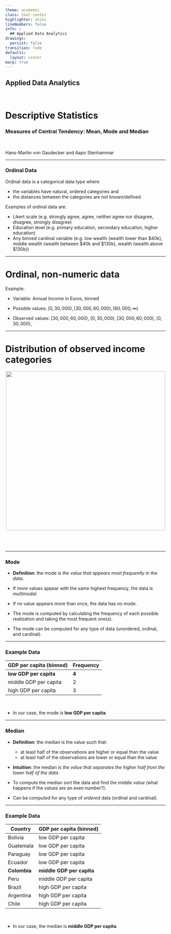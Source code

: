 ```yaml
---
theme: academic
class: text-center
highlighter: shiki
lineNumbers: false
info: |
  ## Applied Data Analytics
drawings:
  persist: false
transition: fade
defaults:
  layout: center
marp: true
---
```


## Applied Data Analytics

<br>

# Descriptive Statistics

### Measures of Central Tendency: Mean, Mode and Median

<br>

Hans-Martin von Gaudecker and Aapo Stenhammar

---

### Ordinal Data

Ordinal data is a categorical data type where
- the variables have natural, ordered categories and
- the distances between the categories are not known/defined

Examples of ordinal data are:
- Likert scale (e.g. strongly agree, agree, neither agree nor disagree, disagree, strongly disagree)
- Education level (e.g. primary education, secondary education, higher education)
- Any binned cardinal variable (e.g. low wealth (wealth lower than \$40k), middle wealth (wealth between \$40k and \$130k), wealth (wealth above $130k))

---

# Ordinal, non-numeric data

Example:

- Variable: Annual Income in Euros, binned

- Possible values: $[0, 30,000), [30,000, 60,000), [60,000, \infty)$

- Observed values: $[30,000, 60,000)$, $[0, 30,000)$, $[30,000, 60,000)$, $[0, 30,000)$,

---

# Distribution of observed income categories


<center>
<img src="/income_in_bins_bare.png" width=500>
</center>

<br/>
<br/>
<br/>




---

### Mode

- **Definition**: the mode is _the value that appears most frequently in the data_.

- If more values appear with the same highest frequency, the data is _multimodal_.

- If no value appears more than once, the data has _no mode_.

- The mode is computed by calculating the frequency of each possible realization and taking the most frequent one(s).

- The mode can be computed for any type of data (unordered, ordinal, and cardinal).

---

### Example Data

| GDP per capita (binned) | Frequency |
| ----------- | ----- |
| **low GDP per capita**           |  **4**    |
| middle GDP per capita           |   2   |
| high GDP per capita           | 3   |

<br>

- In our case, the mode is **low GDP per capita**.

---

### Median

- **Definition**: the median is the value such that:
  - at least half of the observations are higher or equal than the value
  - at least half of the observations are lower or equal than the value

- **Intuition**: the median is _the value that separates the higher half from the lower half of the data_.

- To compute the median sort the data and find the _middle value_ (what happens if the values are an even number?).

- Can be computed for any type of _ordered_ data (ordinal and cardinal).

---

### Example Data

| Country | GDP per capita (binned) |
| ----------- | ----- |
| Bolivia           | low GDP per capita     |
| Guatemala           | low GDP per capita     |
| Paraguay           | low GDP per capita   |
| Ecuador           | low GDP per capita   |
| **Colombia**           | **middle GDP per capita**   |
| Peru          | middle GDP per capita     |
| Brazil           | high GDP per capita   |
| Argentina           | high GDP per capita     |
| Chile           | high GDP per capita   |

<br>

- In our case, the median is **middle GDP per capita**.
